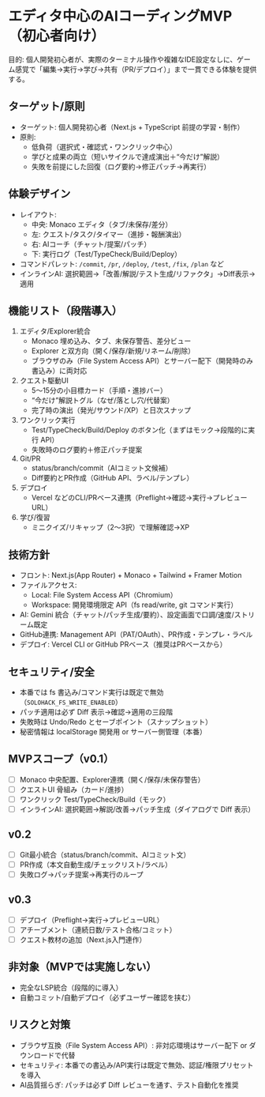 # エディタ中心のAIコーディングMVP（初心者向け）

目的: 個人開発初心者が、実際のターミナル操作や複雑なIDE設定なしに、ゲーム感覚で「編集→実行→学び→共有（PR/デプロイ）」まで一貫できる体験を提供する。

## ターゲット/原則
- ターゲット: 個人開発初心者（Next.js + TypeScript 前提の学習・制作）
- 原則:
  - 低負荷（選択式・確認式・ワンクリック中心）
  - 学びと成果の両立（短いサイクルで達成演出＋“今だけ”解説）
  - 失敗を前提にした回復（ログ要約→修正パッチ→再実行）

## 体験デザイン
- レイアウト:
  - 中央: Monaco エディタ（タブ/未保存/差分）
  - 左: クエスト/タスク/タイマー（進捗・報酬演出）
  - 右: AIコーチ（チャット/提案/パッチ）
  - 下: 実行ログ（Test/TypeCheck/Build/Deploy）
- コマンドパレット: `/commit`, `/pr`, `/deploy`, `/test`, `/fix`, `/plan` など
- インラインAI: 選択範囲→「改善/解説/テスト生成/リファクタ」→Diff表示→適用

## 機能リスト（段階導入）
1. エディタ/Explorer統合
   - Monaco 埋め込み、タブ、未保存警告、差分ビュー
   - Explorer と双方向（開く/保存/新規/リネーム/削除）
   - ブラウザのみ（File System Access API）とサーバー配下（開発時のみ書込み）に両対応
2. クエスト駆動UI
   - 5〜15分の小目標カード（手順・進捗バー）
   - “今だけ”解説トグル（なぜ/落とし穴/代替案）
   - 完了時の演出（発光/サウンド/XP）と日次スナップ
3. ワンクリック実行
   - Test/TypeCheck/Build/Deploy のボタン化（まずはモック→段階的に実行 API）
   - 失敗時のログ要約＋修正パッチ提案
4. Git/PR
   - status/branch/commit（AIコミット文候補）
   - Diff要約とPR作成（GitHub API、ラベル/テンプレ）
5. デプロイ
   - Vercel などのCLI/PRベース連携（Preflight→確認→実行→プレビューURL）
6. 学び/復習
   - ミニクイズ/リキャップ（2〜3択）で理解確認→XP

## 技術方針
- フロント: Next.js(App Router) + Monaco + Tailwind + Framer Motion
- ファイルアクセス: 
  - Local: File System Access API（Chromium）
  - Workspace: 開発環境限定 API（fs read/write, git コマンド実行）
- AI: Gemini 統合（チャット/パッチ生成/要約）、設定画面で口調/速度/ストリーム既定
- GitHub連携: Management API（PAT/OAuth）、PR作成・テンプレ・ラベル
- デプロイ: Vercel CLI or GitHub PRベース（推奨はPRベースから）

## セキュリティ/安全
- 本番では fs 書込み/コマンド実行は既定で無効（`SOLOHACK_FS_WRITE_ENABLED`）
- パッチ適用は必ず Diff 表示→確認→適用の三段階
- 失敗時は Undo/Redo とセーブポイント（スナップショット）
- 秘密情報は localStorage 開発用 or サーバー側管理（本番）

## MVPスコープ（v0.1）
- [ ] Monaco 中央配置、Explorer連携（開く/保存/未保存警告）
- [ ] クエストUI 骨組み（カード/進捗）
- [ ] ワンクリック Test/TypeCheck/Build（モック）
- [ ] インラインAI: 選択範囲→解説/改善→パッチ生成（ダイアログで Diff 表示）

## v0.2
- [ ] Git最小統合（status/branch/commit、AIコミット文）
- [ ] PR作成（本文自動生成/チェックリスト/ラベル）
- [ ] 失敗ログ→パッチ提案→再実行のループ

## v0.3
- [ ] デプロイ（Preflight→実行→プレビューURL）
- [ ] アチーブメント（連続日数/テスト合格/コミット）
- [ ] クエスト教材の追加（Next.js入門連作）

## 非対象（MVPでは実施しない）
- 完全なLSP統合（段階的に導入）
- 自動コミット/自動デプロイ（必ずユーザー確認を挟む）

## リスクと対策
- ブラウザ互換（File System Access API）: 非対応環境はサーバー配下 or ダウンロードで代替
- セキュリティ: 本番での書込み/API実行は既定で無効、認証/権限プリセットを導入
- AI品質揺らぎ: パッチは必ず Diff レビューを通す、テスト自動化を推奨

